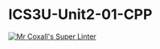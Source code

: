 # ICS3U-Unit2-01-CPP

[![Mr Coxall's Super Linter](https://github.com/venika-sem/ICS3U-Unit2-01-CPP/workflows/Mr%20Coxall's%20Super%20Linter/badge.svg)](https://github.com/venika-sem/ICS3U-Unit2-01-CPP/actions/)
